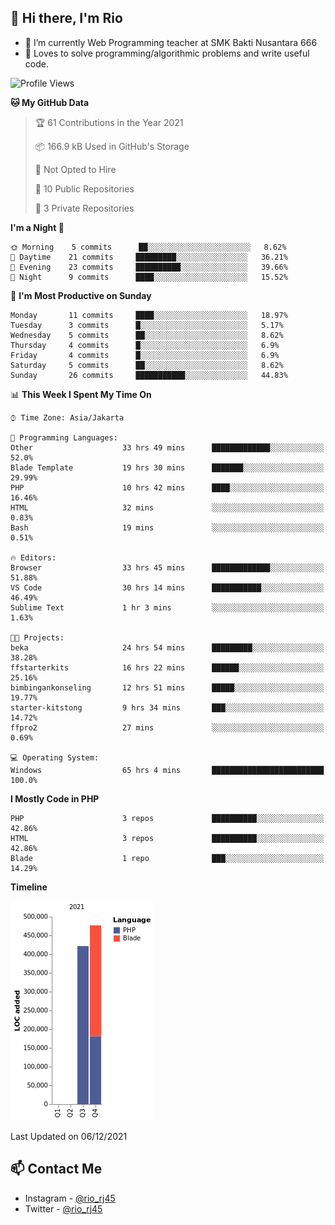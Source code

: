 ## 👋 Hi there, I'm Rio 

-  🔭 I’m currently Web Programming teacher at SMK Bakti Nusantara 666
-  💬 Loves to solve programming/algorithmic problems and write useful code.

<!--START_SECTION:waka-->
![Profile Views](http://img.shields.io/badge/Profile%20Views-16-blue)

**🐱 My GitHub Data** 

> 🏆 61 Contributions in the Year 2021
 > 
> 📦 166.9 kB Used in GitHub's Storage 
 > 
> 🚫 Not Opted to Hire
 > 
> 📜 10 Public Repositories 
 > 
> 🔑 3 Private Repositories  
 > 
**I'm a Night 🦉** 

```text
🌞 Morning    5 commits      ██░░░░░░░░░░░░░░░░░░░░░░░   8.62% 
🌆 Daytime    21 commits     █████████░░░░░░░░░░░░░░░░   36.21% 
🌃 Evening    23 commits     ██████████░░░░░░░░░░░░░░░   39.66% 
🌙 Night      9 commits      ████░░░░░░░░░░░░░░░░░░░░░   15.52%

```
📅 **I'm Most Productive on Sunday** 

```text
Monday       11 commits     ████░░░░░░░░░░░░░░░░░░░░░   18.97% 
Tuesday      3 commits      █░░░░░░░░░░░░░░░░░░░░░░░░   5.17% 
Wednesday    5 commits      ██░░░░░░░░░░░░░░░░░░░░░░░   8.62% 
Thursday     4 commits      █░░░░░░░░░░░░░░░░░░░░░░░░   6.9% 
Friday       4 commits      █░░░░░░░░░░░░░░░░░░░░░░░░   6.9% 
Saturday     5 commits      ██░░░░░░░░░░░░░░░░░░░░░░░   8.62% 
Sunday       26 commits     ███████████░░░░░░░░░░░░░░   44.83%

```


📊 **This Week I Spent My Time On** 

```text
⌚︎ Time Zone: Asia/Jakarta

💬 Programming Languages: 
Other                    33 hrs 49 mins      █████████████░░░░░░░░░░░░   52.0% 
Blade Template           19 hrs 30 mins      ███████░░░░░░░░░░░░░░░░░░   29.99% 
PHP                      10 hrs 42 mins      ████░░░░░░░░░░░░░░░░░░░░░   16.46% 
HTML                     32 mins             ░░░░░░░░░░░░░░░░░░░░░░░░░   0.83% 
Bash                     19 mins             ░░░░░░░░░░░░░░░░░░░░░░░░░   0.51%

🔥 Editors: 
Browser                  33 hrs 45 mins      █████████████░░░░░░░░░░░░   51.88% 
VS Code                  30 hrs 14 mins      ███████████░░░░░░░░░░░░░░   46.49% 
Sublime Text             1 hr 3 mins         ░░░░░░░░░░░░░░░░░░░░░░░░░   1.63%

🐱‍💻 Projects: 
beka                     24 hrs 54 mins      █████████░░░░░░░░░░░░░░░░   38.28% 
ffstarterkits            16 hrs 22 mins      ██████░░░░░░░░░░░░░░░░░░░   25.16% 
bimbingankonseling       12 hrs 51 mins      █████░░░░░░░░░░░░░░░░░░░░   19.77% 
starter-kitstong         9 hrs 34 mins       ███░░░░░░░░░░░░░░░░░░░░░░   14.72% 
ffpro2                   27 mins             ░░░░░░░░░░░░░░░░░░░░░░░░░   0.69%

💻 Operating System: 
Windows                  65 hrs 4 mins       █████████████████████████   100.0%

```

**I Mostly Code in PHP** 

```text
PHP                      3 repos             ██████████░░░░░░░░░░░░░░░   42.86% 
HTML                     3 repos             ██████████░░░░░░░░░░░░░░░   42.86% 
Blade                    1 repo              ███░░░░░░░░░░░░░░░░░░░░░░   14.29%

```


**Timeline**

![Chart not found](https://raw.githubusercontent.com/neushepa/neushepa/main/charts/bar_graph.png) 


 Last Updated on 06/12/2021
<!--END_SECTION:waka-->

## 📫 Contact Me
- Instagram - [@rio_rj45](https://www.instagram.com/rio_rj45/)
- Twitter - [@rio_rj45](https://twitter.com/rio_rj45)
